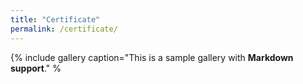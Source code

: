 ```yaml
---
title: "Certificate"
permalink: /certificate/
---
```


{% include gallery caption="This is a sample gallery with **Markdown support**." %



[comment]: <> ({% include figure image_path="/assets/images/certificates/Coursera WR4TAH5S5XZV.jpg" alt="" %})

[comment]: <> ({% include figure image_path="/assets/images/certificates/CertificateOfCompletion_C Essential Training 2018.jpg" alt="" %})

[comment]: <> ({% include figure image_path="/assets/images/certificates/Data science-Stanford.jpg" alt="" %})

[comment]: <> ({% include figure image_path="/assets/images/certificates/Coursera FZEY8VFN9SSB.jpg" alt="" %})

[comment]: <> ({% include figure image_path="/assets/images/certificates/GDPR.jpg" alt="" %})

[comment]: <> ({% include figure image_path="/assets/images/certificates/Coursera SP87NNXXRUVT.jpg" alt="" %})

[comment]: <> ({% include figure image_path="/assets/images/certificates/M001_proof_of_completion.jpeg" alt="" %})

[comment]: <> ({% include figure image_path="/assets/images/certificates/SCJP-certification.jpg" alt="" %})